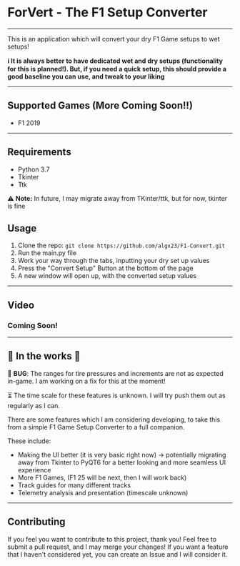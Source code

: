 # ForVert - The F1 Setup Converter

---

This is an application which will convert your dry F1 Game setups to wet setups!

**:information_source: It is always better to have dedicated wet and dry setups (functionality for this is planned!). But, if you need a quick setup, this should provide a good baseline you can use, and tweak to your liking**

---

## Supported Games (More Coming Soon!!)

- F1 2019

---

## Requirements

- Python 3.7
- Tkinter
- Ttk

:warning: **Note:** In future, I may migrate away from TKinter/ttk, but for now, tkinter is fine

## Usage

1. Clone the repo:
   `git clone https://github.com/algx23/F1-Convert.git`
2. Run the main.py file
3. Work your way through the tabs, inputting your dry set up values
4. Press the "Convert Setup" Button at the bottom of the page
5. A new window will open up, with the converted setup values

---

## Video

### Coming Soon!

---

## :construction: In the works :construction:

:red_circle: **BUG**: The ranges for tire pressures and increments are not as expected in-game. I am working on a fix for this at the moment!

:hourglass_flowing_sand: The time scale for these features is unknown. I will try push them out as regularly as I can.

There are some features which I am considering developing, to take this from a simple F1 Game Setup Converter to a full companion.

These include:

- Making the UI better (it is very basic right now) -> potentially migrating away from Tkinter to PyQT6 for a better looking and more seamless UI experience
- More F1 Games, (F1 25 will be next, then I will work back)
- Track guides for many different tracks
- Telemetry analysis and presentation (timescale unknown)

---

## Contributing

If you feel you want to contribute to this project, thank you! Feel free to submit a pull request, and I may merge your changes!
If you want a feature that I haven't considered yet, you can create an Issue and I will consider it.
